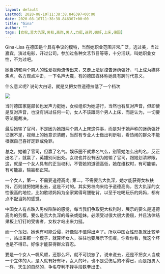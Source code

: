 ```yaml
---
layout: default
Lastmod: 2020-08-10T11:38:38.846397+00:00
date: 2020-08-10T11:38:38.846307+00:00
title: "Gina"
author: ""
tags: [女权,苦大仇深,男权,高尚,男人,力挺,迷药,强奸,上床,德国]
---
```


Gina-Lisa 在德国是个具有争议的模特，当然她职业范围非常广泛，选过美，当过嘉宾，演过电影，开过公司，参加过各种文艺节目等等，十分活跃，叫她职业女性，不为过吧。

她当初和两个男人的性爱视频流传出来，又走上法庭控告迷药强奸，马上成为媒体焦点，各方观点冲击，一下名声大震，有的德国媒体称她具有跨时代意义。

什么意义呢? 说句大白话，就是又把女性道德拉低了一个档次

![](https://images.weserv.nl/?url=https%3A//img.t.sinajs.cn/t4/appstyle/expression/ext/normal/4a/2018new_xiaoku_thumb.png)

当时德国家庭部长也发声力挺她，女权组织为她游行，当然也有反对声音，但即使是反对声音，也没有讲过任何一句，女人不该跟两个男人上床，而是认为，一切要等法庭裁决。

最后她输了官司，不是因为她跟两个男人上床这件事，而是对于她声称的迷药强奸证据不足，视频上的她意识清醒，当然有专业人士做出判断啦，看热闹的群众不能根据自己喜好定罪或免罪。

总之，她输了官司，但赢了名气。娱乐圈不就靠名气么，别管她怎么出的名，反正出名了，就赢了，英雄别问出处。女权也并没有因为她输了官司，跟她划清界限，这，就是一个女人具有的正当权利，不管她的道德高低，她在维权时，有可能输，有可能赢，输赢都正常。

一个女人，第一，不需要道德高尚; 第二，不需要苦大仇深，她才能获得女权扶持，否则就把她踢出去，这是不对的。其实男权向来给予道德高尚，苦大仇深的女性很高的地位，比如歌颂妈妈为全家累得弯腰驼背，以至于吃喝玩乐的妈妈，都有点不配当妈的感觉。

中国女人有点跌入男权陷阱的感觉，每当我们争取更大权利时，展示的要么是道德高尚的劳模，要么是苦大仇深的母亲或姐妹。必须受过很大很大委屈，并且法律结果板上钉钉的受害者，女权才站出来力挺。

而一个荡妇，她也有可能受侵，好像就不值得出声了。所以中国女性形象就比较单一，站出来都一个模子，就算坏女人，往往也要展示下伤痕，你看你看，我这个坏也是不得已，好像才能获得群众容忍。

要是一个女人一帆风顺，还那么坏，就不可饶恕了，说来说去，还是不把女人当成一个立体的人，是人就有好有坏，女人的坏，也不是受伤后的不得已，而是跟男人一样，天生的自然的，争名夺利不择手段铁拳出击。

